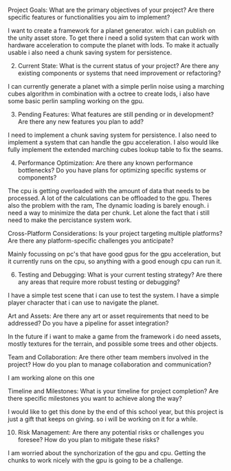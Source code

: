 Project Goals:
What are the primary objectives of your project?
Are there specific features or functionalities you aim to implement?

I want to create a framework for a planet generator. wich i can publish on the unity asset store.
To get there i need a solid system that can work with hardware acceleration to compute the planet with lods. To make it actually usable i also need a chunk saving system for persistence.

2. Current State:
What is the current status of your project?
Are there any existing components or systems that need improvement or refactoring?

I can currently generate a planet with a simple perlin noise using a marching cubes algorithm in combination with a octree to create lods, i also have some basic perlin sampling working on the gpu.

3. Pending Features:
What features are still pending or in development?
Are there any new features you plan to add?

I need to implement a chunk saving system for persistence. I also need to implement a system that can handle the gpu acceleration. I also would like fully implement the extended marching cubes lookup table to fix the seams.

4. Performance Optimization:
Are there any known performance bottlenecks?
Do you have plans for optimizing specific systems or components?

The cpu is getting overloaded with the amount of data that needs to be processed. A lot of the calculations can be offloaded to the gpu. 
Theres also the problem with the ram, The dynamic loading is barely enough. i need a way to minimize the data per chunk. Let alone the fact that i still need to make the percistance system work.

Cross-Platform Considerations:
Is your project targeting multiple platforms?
Are there any platform-specific challenges you anticipate?

Mainly focussing on pc's that have good gpus for the gpu acceleration, but it currently runs on the cpu, so anything with a good enough cpu can run it.

6. Testing and Debugging:
What is your current testing strategy?
Are there any areas that require more robust testing or debugging?

I have a simple test scene that i can use to test the system. I have a simple player character that i can use to navigate the planet.

Art and Assets:
Are there any art or asset requirements that need to be addressed?
Do you have a pipeline for asset integration?

In the future if i want to make a game from the framework i do need assets, mostly textures for the terrain, and possible some trees and other objects.

Team and Collaboration:
Are there other team members involved in the project?
How do you plan to manage collaboration and communication?

I am working alone on this one

Timeline and Milestones:
What is your timeline for project completion?
Are there specific milestones you want to achieve along the way?

I would like to get this done by the end of this school year, but this project is just a gift that keeps on giving. so i will be working on it for a while.


10. Risk Management:
Are there any potential risks or challenges you foresee?
How do you plan to mitigate these risks?

I am worried about the synchorization of the gpu and cpu. Getting the chunks to work nicely with the gpu is going to be a challenge.
